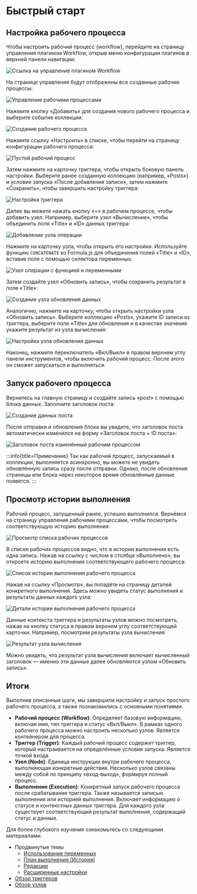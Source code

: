 # Быстрый старт

## Настройка рабочего процесса

Чтобы настроить рабочий процесс (workflow), перейдите на страницу управления плагином Workflow, открыв меню конфигурации плагинов в верхней панели навигации:

![Ссылка на управление плагином Workflow](https://static-docs.nocobase.com/872169fb0cf277715178d1a6804e12cd.png)

На странице управления будут отображены все созданные рабочие процессы:

![Управление рабочими процессами](https://static-docs.nocobase.com/6d31e5c6c94a51513e6569dbc410c01f.png)

Нажмите кнопку «Добавить» для создания нового рабочего процесса и выберите событие коллекции:

![Создание рабочего процесса](https://static-docs.nocobase.com/57f23ce3c91d153ea235f95268a63d98.png)

Нажмите ссылку «Настроить» в списке, чтобы перейти на страницу конфигурации рабочего процесса:

![Пустой рабочий процесс](https://static-docs.nocobase.com/d6a3bc6b3fd03cba5bb10f142c38e2bf.png)

Затем нажмите на карточку триггера, чтобы открыть боковую панель настройки. Выберите ранее созданную коллекцию (например, «Posts») и условие запуска «После добавления записи», затем нажмите «Сохранить», чтобы завершить настройку триггера:

![Настройка триггера](https://static-docs.nocobase.com/f96015efe87759d6836d2a1c58d92884.png)

Далее вы можете нажать кнопку «+» в рабочем процессе, чтобы добавить узел. Например, выберите узел «Вычисление», чтобы объединить поля «Title» и «ID» данных триггера:

![Добавление узла операции](https://static-docs.nocobase.com/60eeee25e6847a91fad50784c8c508ad.png)

Нажмите на карточку узла, чтобы открыть его настройки. Используйте функцию `CONCATENATE` из Formula.js для объединения полей «Title» и «ID», вставив поля с помощью селектора переменных:

![Узел операции с функцией и переменными](https://static-docs.nocobase.com/837e4851a4c70a1932542caadef3431b.png)

Затем создайте узел «Обновить запись», чтобы сохранить результат в поле «Title»:

![Создание узла обновления данных](https://static-docs.nocobase.com/494f72dff72b4410240b04c59cbbd322.png)

Аналогично, нажмите на карточку, чтобы открыть настройки узла «Обновить запись». Выберите коллекцию «Posts», укажите ID записи из триггера, выберите поле «Title» для обновления и в качестве значения укажите результат из узла вычисления:

![Настройка узла обновления данных](https://static-docs.nocobase.com/2e147c93643e7ebc709b9b7ab4f3af8c.png)

Наконец, нажмите переключатель «Вкл/Выкл» в правом верхнем углу панели инструментов, чтобы включить рабочий процесс. После этого он сможет запускаться и выполняться.

## Запуск рабочего процесса

Вернитесь на главную страницу и создайте запись «post» с помощью блока данных. Заполните заголовок поста:

![Создание данных поста](https://static-docs.nocobase.com/d21a1a5833d5f54f52678ea18e9922f2.png)

После отправки и обновления блока вы увидите, что заголовок поста автоматически изменился на форму «Заголовок поста + ID поста»:

![Заголовок поста изменённый рабочим процессом](https://static-docs.nocobase.com/3a700445896965c46c70ac51a07bbdb9.png)

:::info{title=Примечание}
Так как рабочий процесс, запускаемый в коллекции, выполняется асинхронно, вы можете не увидеть обновлённую запись сразу после отправки. Однако, после обновления страницы или блока через некоторое время обновлённые данные появятся.
:::

## Просмотр истории выполнения

Рабочий процесс, запущенный ранее, успешно выполнился. Вернёмся на страницу управления рабочими процессами, чтобы посмотреть соответствующую историю выполнения:

![Просмотр списка рабочих процессов](https://static-docs.nocobase.com/92952de7fe6472db7d247a915e36100a.png)

В списке рабочих процессов видно, что в истории выполнения есть одна запись. Нажав на ссылку с числом в столбце «Выполнено», вы откроете историю выполнения соответствующего рабочего процесса:

![Список истории выполнения рабочего процесса](https://static-docs.nocobase.com/00537af15c6ae43d745106178242bc09.png)

Нажав на ссылку «Просмотр», вы попадёте на страницу деталей конкретного выполнения. Здесь можно увидеть статус выполнения и результаты данных каждого узла:

![Детали истории выполнения рабочего процесса](https://static-docs.nocobase.com/93ec7ce25391d71cf7a109c9d03d5a48.png)

Данные контекста триггера и результаты узлов можно посмотреть, нажав на кнопку статуса в правом верхнем углу соответствующей карточки. Например, посмотрим результаты узла вычисления:

![Результат узла вычисления](https://static-docs.nocobase.com/10c22b923d3de0a0d58fa9283780f592.png)

Можно увидеть, что результат узла вычисления включает вычисленный заголовок — именно эти данные далее обновляются узлом «Обновить запись».

## Итоги

Выполнив описанные шаги, мы завершили настройку и запуск простого рабочего процесса, а также познакомились с основными понятиями:

- **Рабочий процесс (Workflow)**: Определяет базовую информацию, включая имя, тип триггера и статус «Вкл/Выкл». В рамках одного рабочего процесса можно настроить несколько узлов. Является контейнером для процесса.
- **Триггер (Trigger)**: Каждый рабочий процесс содержит триггер, который настраивается на определённые условия запуска. Является точкой входа.
- **Узел (Node)**: Единица инструкции внутри рабочего процесса, выполняющая конкретные действия. Несколько узлов связаны между собой по принципу «вход-выход», формируя полный процесс.
- **Выполнение (Execution)**: Конкретный запуск рабочего процесса после срабатывания триггера. Также называется записью выполнения или историей выполнения. Включает информацию о статусе и контекстных данных триггера. Для каждого узла существует соответствующий результат выполнения, содержащий статус и данные.

Для более глубокого изучения ознакомьтесь со следующими материалами:

- Продвинутые темы
  - [Использование переменных](./advanced/variables.md)
  - [План выполнения (История)](./advanced/executions.md)
  - [Редакции](./advanced/revisions.md)
  - [Расширенные настройки](./advanced/options.md)
- [Обзор триггеров](./triggers/index.md)
- [Обзор узлов](./nodes/index.md)
